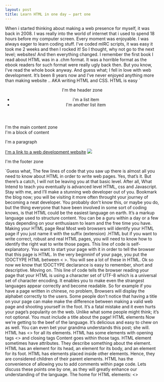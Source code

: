 ```yaml
---
layout: post
title: Learn HTML in one day – part one
---
```


When i started thinking about making a web presence for myself, it was back in 2008\. I was really into the world of internet that i used to spend 18 hours before my computer screen. Every moment was enjoyable. I was always eager to learn coding stuff. I’ve coded mIRC scripts, it was easy it took me 2 weeks and then I rocked it! So I thought, why not go to the next level; websites! And then everything changed. I remember the first book I read about HTML was in a .chm format. It was a horrible format as the ebook readers for such format were really ugly back then. But you know, I’ve read the whole book anyway. And guess what; I fell in love with web development. It’s been 8 years now and I’ve never enjoyed anything more than making website .. AKA writing HTML and CSS. HTML is easy `<meta chrset="utf-8"> <link rel="stylesheet" href="style.css"> <title>I'm the title of the page</title>

<header>I'm the header zone  

*   i'm a list item
*   I'm another list item

</header>

<main>I'm the main content zone

<div>I'm a block of content</div>

I'm a paragraph

[I'm a link to a web development website](https://cesr.net) ![](http://lorempixel.com/400/200/)</main>

<footer>I'm the footer zone</footer>

`Guess what, The few lines of code that you saw up there is almost all you need to know about HTML in order to write web pages. Yes, that’s it. But there’s a catch, I will not be leaving you at that basic level. After all, What Intend to teach you eventually is advanced level HTML, css and Javascript. Stay with me, and I’ll make a stunning web developer out of you. Bookmark the blog now; you will be visiting it more often throught your journey of becoming a neat developer. You probably don’t know this, or maybe you do, but the thing everyone that have been involved in some sort of coding knows, is that HTML could be the easiest language on earth. It’s a markup language used to structure content. You can be a guru within a day or a few days depending on your enthusiasm to learn and the free time you have. Making your HTML page Real Most web browsers will identify your HTML page if you just name it with the suffix (extension) .HTML but if you want to write correct, robust and real HTML pages, you will need to know how to identify the right wat to write those pages. This line of code is self-explanatory. You want to start your page with it in order to tell the browser that this page is HTML. In the very beginninf of your page, you put the !DOCTYPE HTML between < >. You will see a lot of these in HTML. Ok so now we know that !DOCTYPE declarance is easy to remember, short and descriptive. Moving on. <meta chrset="utf-8"> This line of code tells the browser reading your page that your HTML is using a character set of UTF-8 which is a universal set of character encoding. It enables you to make even the strangest languages appear correctly and become readable. So for example if you have a page written in chinese, no problem, Browsers will display the alphabet correctly to the users. <title>I'm the title of the page</title> Some people don’t notice that having a title on your page can make make the difference between making a valid web page and shooting yourself in the foot. It’s a fatal mistake and it even hurts your page’s popularity on the web. Unlike what some people might think; it’s not optional. You must include a title about the page! HTML elements Now we’re getting to the beef of the language. It’s delicious and easy to chew on as well. You can even bet your grandma understands this post; she will. HTML has <> for all its elements. HTML has some elements with opening tags <> and closing tags Content goes within those tags. HTML element sometimes have attributes. They describe something about the element. HTML has an element for its head, an element for its body, and an element for its foot. HTML has elements placed inside other elements. Hence, they are considered children of their parent elements. HTML has the convenience of allowing you to add comments within page code. Lets discuss these points one by one, as they will greatly enhance our understanding of the language. The home for HTML elements: <>

